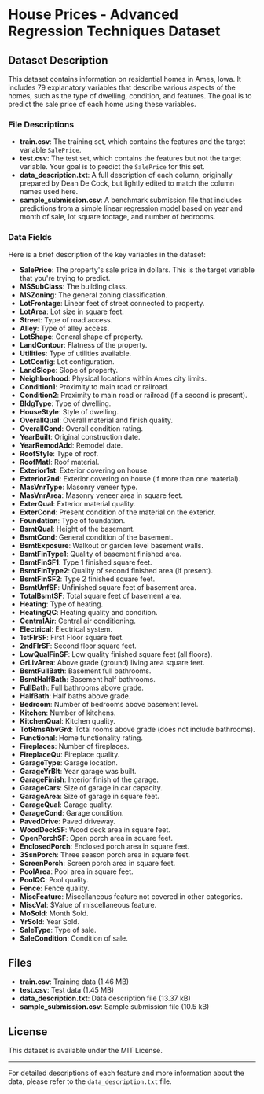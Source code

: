 # House Prices - Advanced Regression Techniques Dataset

## Dataset Description

This dataset contains information on residential homes in Ames, Iowa. It includes 79 explanatory variables that describe various aspects of the homes, such as the type of dwelling, condition, and features. The goal is to predict the sale price of each home using these variables.

### File Descriptions

- **train.csv**: The training set, which contains the features and the target variable `SalePrice`.
- **test.csv**: The test set, which contains the features but not the target variable. Your goal is to predict the `SalePrice` for this set.
- **data_description.txt**: A full description of each column, originally prepared by Dean De Cock, but lightly edited to match the column names used here.
- **sample_submission.csv**: A benchmark submission file that includes predictions from a simple linear regression model based on year and month of sale, lot square footage, and number of bedrooms.

### Data Fields

Here is a brief description of the key variables in the dataset:

- **SalePrice**: The property's sale price in dollars. This is the target variable that you're trying to predict.
- **MSSubClass**: The building class.
- **MSZoning**: The general zoning classification.
- **LotFrontage**: Linear feet of street connected to property.
- **LotArea**: Lot size in square feet.
- **Street**: Type of road access.
- **Alley**: Type of alley access.
- **LotShape**: General shape of property.
- **LandContour**: Flatness of the property.
- **Utilities**: Type of utilities available.
- **LotConfig**: Lot configuration.
- **LandSlope**: Slope of property.
- **Neighborhood**: Physical locations within Ames city limits.
- **Condition1**: Proximity to main road or railroad.
- **Condition2**: Proximity to main road or railroad (if a second is present).
- **BldgType**: Type of dwelling.
- **HouseStyle**: Style of dwelling.
- **OverallQual**: Overall material and finish quality.
- **OverallCond**: Overall condition rating.
- **YearBuilt**: Original construction date.
- **YearRemodAdd**: Remodel date.
- **RoofStyle**: Type of roof.
- **RoofMatl**: Roof material.
- **Exterior1st**: Exterior covering on house.
- **Exterior2nd**: Exterior covering on house (if more than one material).
- **MasVnrType**: Masonry veneer type.
- **MasVnrArea**: Masonry veneer area in square feet.
- **ExterQual**: Exterior material quality.
- **ExterCond**: Present condition of the material on the exterior.
- **Foundation**: Type of foundation.
- **BsmtQual**: Height of the basement.
- **BsmtCond**: General condition of the basement.
- **BsmtExposure**: Walkout or garden level basement walls.
- **BsmtFinType1**: Quality of basement finished area.
- **BsmtFinSF1**: Type 1 finished square feet.
- **BsmtFinType2**: Quality of second finished area (if present).
- **BsmtFinSF2**: Type 2 finished square feet.
- **BsmtUnfSF**: Unfinished square feet of basement area.
- **TotalBsmtSF**: Total square feet of basement area.
- **Heating**: Type of heating.
- **HeatingQC**: Heating quality and condition.
- **CentralAir**: Central air conditioning.
- **Electrical**: Electrical system.
- **1stFlrSF**: First Floor square feet.
- **2ndFlrSF**: Second floor square feet.
- **LowQualFinSF**: Low quality finished square feet (all floors).
- **GrLivArea**: Above grade (ground) living area square feet.
- **BsmtFullBath**: Basement full bathrooms.
- **BsmtHalfBath**: Basement half bathrooms.
- **FullBath**: Full bathrooms above grade.
- **HalfBath**: Half baths above grade.
- **Bedroom**: Number of bedrooms above basement level.
- **Kitchen**: Number of kitchens.
- **KitchenQual**: Kitchen quality.
- **TotRmsAbvGrd**: Total rooms above grade (does not include bathrooms).
- **Functional**: Home functionality rating.
- **Fireplaces**: Number of fireplaces.
- **FireplaceQu**: Fireplace quality.
- **GarageType**: Garage location.
- **GarageYrBlt**: Year garage was built.
- **GarageFinish**: Interior finish of the garage.
- **GarageCars**: Size of garage in car capacity.
- **GarageArea**: Size of garage in square feet.
- **GarageQual**: Garage quality.
- **GarageCond**: Garage condition.
- **PavedDrive**: Paved driveway.
- **WoodDeckSF**: Wood deck area in square feet.
- **OpenPorchSF**: Open porch area in square feet.
- **EnclosedPorch**: Enclosed porch area in square feet.
- **3SsnPorch**: Three season porch area in square feet.
- **ScreenPorch**: Screen porch area in square feet.
- **PoolArea**: Pool area in square feet.
- **PoolQC**: Pool quality.
- **Fence**: Fence quality.
- **MiscFeature**: Miscellaneous feature not covered in other categories.
- **MiscVal**: $Value of miscellaneous feature.
- **MoSold**: Month Sold.
- **YrSold**: Year Sold.
- **SaleType**: Type of sale.
- **SaleCondition**: Condition of sale.

## Files

- **train.csv**: Training data (1.46 MB)
- **test.csv**: Test data (1.45 MB)
- **data_description.txt**: Data description file (13.37 kB)
- **sample_submission.csv**: Sample submission file (10.5 kB)

## License

This dataset is available under the MIT License.

---

For detailed descriptions of each feature and more information about the data, please refer to the `data_description.txt` file.
